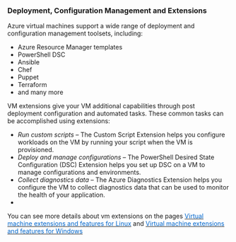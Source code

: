 
### Deployment, Configuration Management and Extensions
Azure virtual machines support a wide range of deployment and configuration management toolsets, including:
- Azure Resource Manager templates
- PowerShell DSC
- Ansible
- Chef
- Puppet
- Terraform 
- and many more

VM extensions give your VM additional capabilities through post deployment configuration and automated tasks. These common tasks can be accomplished using extensions:
- *Run custom scripts* – The Custom Script Extension helps you configure workloads on the VM by running your script when the VM is provisioned.
- *Deploy and manage configurations* – The PowerShell Desired State Configuration (DSC) Extension helps you set up DSC on a VM to manage configurations and environments.
- *Collect diagnostics data* – The Azure Diagnostics Extension helps you configure the VM to collect diagnostics data that can be used to monitor the health of your application.
- 
You can see more details about vm extensions on the pages  <a href="https://docs.microsoft.com/en-us/azure/virtual-machines/extensions/features-linux" target="_blank"><span style="color: #0066cc;" color="#0066cc">Virtual machine extensions and features for Linux</span></a> and <a href="https://docs.microsoft.com/en-us/azure/virtual-machines/extensions/features-windows" target="_blank"><span style="color: #0066cc;" color="#0066cc">Virtual machine extensions and features for Windows</span></a>
